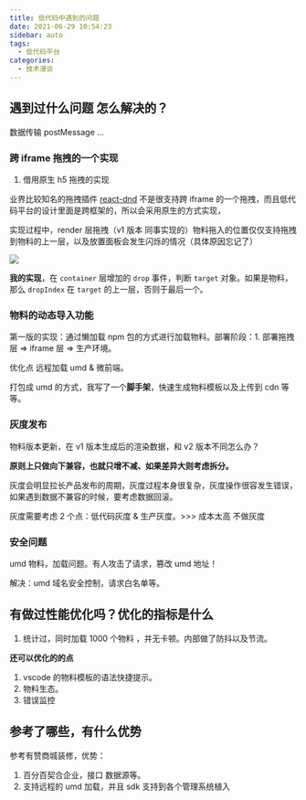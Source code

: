```yaml
---
title: 低代码中遇到的问题
date: 2021-06-29 10:54:23
sidebar: auto
tags:
  - 低代码平台
categories:
  - 技术漫谈
---
```


## 遇到过什么问题 怎么解决的？

数据传输 postMessage ...

### 跨 iframe 拖拽的一个实现

1. 借用原生 h5 拖拽的实现

业界比较知名的拖拽插件 [react-dnd]() 不是很支持跨 iframe 的一个拖拽，而且低代码平台的设计里面是跨框架的，所以会采用原生的方式实现，

实现过程中，render 层拖拽（v1 版本 同事实现的）物料拖入的位置仅仅支持拖拽到物料的上一层，以及放置面板会发生闪烁的情况（具体原因忘记了）

![](https://alvin-cdn.oss-cn-shenzhen.aliyuncs.com/images/drag.png)

**我的实现**，在 `container` 层增加的 `drop` 事件，判断 `target` 对象。如果是物料，那么 `dropIndex` 在 `target` 的上一层，否则于最后一个。

### 物料的动态导入功能

第一版的实现：通过懒加载 npm 包的方式进行加载物料。部署阶段：1. 部署拖拽层 => iframe 层 => 生产环境。

优化点 远程加载 umd & 微前端。

打包成 umd 的方式，我写了一个**脚手架**，快速生成物料模板以及上传到 cdn 等等。

### 灰度发布

物料版本更新，在 v1 版本生成后的渲染数据，和 v2 版本不同怎么办？

**原则上只做向下兼容，也就只增不减、如果差异大则考虑拆分。**

灰度会明显拉长产品发布的周期，灰度过程本身很复杂，灰度操作很容发生错误，如果遇到数据不兼容的时候，要考虑数据回滚。

灰度需要考虑 2 个点：低代码灰度 & 生产灰度。>>> 成本太高 不做灰度

### 安全问题

umd 物料，加载问题。有人攻击了请求，篡改 umd 地址！

解决：umd 域名安全控制，请求白名单等。

## 有做过性能优化吗？优化的指标是什么

1. 统计过，同时加载 1000 个物料 ，并无卡顿。内部做了防抖以及节流。

**还可以优化的的点**

1. vscode 的物料模板的语法快捷提示。
2. 物料生态。
3. 错误监控

## 参考了哪些，有什么优势

参考有赞商城装修，优势：

1. 百分百契合企业，接口 数据源等。
2. 支持远程的 umd 加载，并且 sdk 支持到各个管理系统植入
